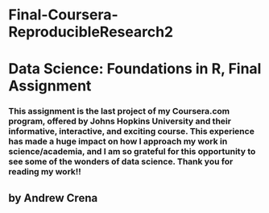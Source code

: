 # Final-Coursera-ReproducibleResearch2

# Data Science: Foundations in R, Final Assignment

### This assignment is the last project of my Coursera.com program, offered by Johns Hopkins University and their informative, interactive, and exciting course. This experience has made a huge impact on how I approach my work in science/academia, and I am so grateful for this opportunity to see some of the wonders of data science. Thank you for reading my work!!

## by Andrew Crena
